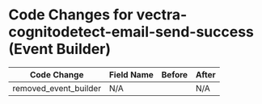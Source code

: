 # Code Changes for vectra-cognitodetect-email-send-success (Event Builder)

| Code Change | Field Name | Before | After |
|-------------|------------|--------|-------|
| removed_event_builder | N/A |  | N/A |